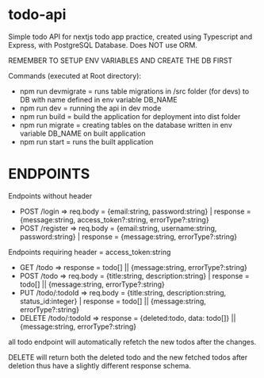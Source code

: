 # todo-api
Simple todo API for nextjs todo app practice, created using Typescript and Express, with PostgreSQL Database. Does NOT use ORM.

REMEMBER TO SETUP ENV VARIABLES AND CREATE THE DB FIRST

Commands (executed at Root directory):
- npm run devmigrate = runs table migrations in /src folder (for devs) to DB with name defined in env variable DB_NAME
- npm run dev = running the api in dev mode
- npm run build = build the application for deployment into dist folder
- npm run migrate = creating tables on the database written in env variable DB_NAME on built application
- npm run start = runs the built application

# ENDPOINTS
Endpoints without header
- POST /login => req.body = {email:string, password:string} | response = {message:string, access_token?:string, errorType?:string}
- POST /register => req.body = {email:string, username:string, password:string} | response = {message:string, errorType?:string}

Endpoints requiring header = access_token:string
- GET /todo => response = todo[] || {message:string, errorType?:string}
- POST /todo => req.body = {title:string, description:string} | response = todo[] || {message:string, errorType?:string}
- PUT /todo/:todoId => req.body = {title:string, description:string, status_id:integer} | response = todo[] || {message:string, errorType?:string}
- DELETE /todo/:todoId => response = {deleted:todo, data: todo[]} || {message:string, errorType?:string}

all todo endpoint will automatically refetch the new todos after the changes.

DELETE will return both the deleted todo and the new fetched todos after deletion thus have a slightly different response schema.
